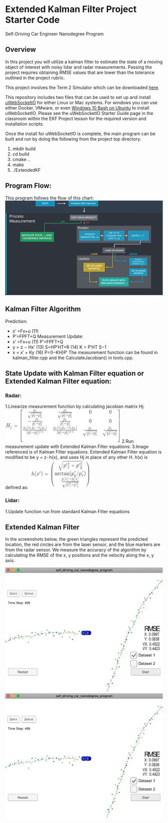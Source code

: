 # Extended Kalman Filter Project Starter Code
Self-Driving Car Engineer Nanodegree Program

## Overview
In this project you will utilize a kalman filter to estimate the state of a moving object of interest with noisy lidar and radar measurements. Passing the project requires obtaining RMSE values that are lower than the tolerance outlined in the project rubric. 

This project involves the Term 2 Simulator which can be downloaded [here](https://github.com/udacity/self-driving-car-sim/releases).

This repository includes two files that can be used to set up and install [uWebSocketIO](https://github.com/uWebSockets/uWebSockets) for either Linux or Mac systems. For windows you can use either Docker, VMware, or even [Windows 10 Bash on Ubuntu](https://www.howtogeek.com/249966/how-to-install-and-use-the-linux-bash-shell-on-windows-10/) to install uWebSocketIO. Please see the uWebSocketIO Starter Guide page in the classroom within the EKF Project lesson for the required version and installation scripts.

Once the install for uWebSocketIO is complete, the main program can be built and run by doing the following from the project top directory.

1. mkdir build
2. cd build
3. cmake ..
4. make
5. ./ExtendedKF

## Program Flow:
This program follows the flow of this chart:
<img src="./Docs/Overview.png">


## Kalman Filter Algorithm
Prediction:
* x′ =Fx+u (11)
* P′=FPFT+Q
Measurement Update:
* x′ =Fx+u (11) P′=FPFT+Q
* y = z − Hx′ (13) S=HP′HT+R (14) K = P′HT S−1
* x = x′ + Ky (16) P=(I−KH)P′
The measurement function can be found in kalman_filter.cpp and the CalculateJacobian() in tools.cpp.

## State Update with Kalman Filter equation or Extended Kalman Filter equation:
### Radar:
1.Linearize measurement function by calculating jacobian matrix Hj:
<img src="./Docs/jacobian matrix Hj.png">
2.Run measurement update with Extended Kalman Filter equations:
3.Image referenced is of Kalman Filter equations. Extended Kalman Filter equation is modified to be y = z - h(x), and uses Hj in place of any other H. h(x) is defined as:
<img src="./Docs/jacobian matrix Hx.png">
### Lidar:
1.Update function run from standard Kalman Filter equations

## Extended Kalman Filter

In the screenshots below, the green triangles represent the predicted location, the red circles are from the laser sensor, and the blue markers are from the radar sensor. We measure the accuracy of the algorithm by calculating the RMSE of the x, y positions and the velocity along the x, y axis.

<img src="./Docs/Extended_Kalman_Filter_1.png">
<img src="./Docs/Extended_Kalman_Filter_1.png">

